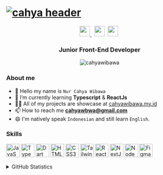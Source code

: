 
# [![cahya header](https://i.postimg.cc/k4XwWQK8/fix-banner-github.png)](https://cahyawibawa.my.id/)

<p align=center>
<!--   <a href="https://t.me/">
    <img height="28" src="https://upload.wikimedia.org/wikipedia/commons/8/83/Telegram_2019_Logo.svg" />
  </a>&nbsp; -->
  <a href="https://facebook.com/cahyawbwa">
    <img height="28" src="https://upload.wikimedia.org/wikipedia/commons/5/51/Facebook_f_logo_%282019%29.svg" />
  </a>&nbsp;
  <a href="https://www.linkedin.com/mwlite/in/cahya-wibawa"><img height="28" src="https://upload.wikimedia.org/wikipedia/commons/8/81/LinkedIn_icon.svg"></a>&nbsp;
  <a href="https://instagram.com/cahyawibawaa"><img height="28" src="https://upload.wikimedia.org/wikipedia/commons/e/e7/Instagram_logo_2016.svg"></a>&nbsp;

</p>

<!-- <h1 align="center">Hi there 👋, I'm Nur Cahya Wibawa</h1> -->
<h3 align="center">Junior Front-End Developer </h3>

<!-- <br />

> Too long to pronounce my name? you can use my middle name to say hi, for example: `Hi Cahya` -->

<p align="center"> <img src="https://komarev.com/ghpvc/?username=cahyawibawa&label=Profile%20views&color=0e75b6&style=flat" alt="cahyawibawa" /> </p>

<!-- <p align="left"> <a href="https://github.com/ryo-ma/github-profile-trophy"><img src="https://github-profile-trophy.vercel.app/?username=cahyawibawa" alt="cahyawibawa" /></a> </p> -->
### About me
- 👋 Hello my name is `Nur Cahya Wibawa`
- 🌱 I’m currently learning **Typescript** & **ReactJs**
- 👨‍💻 All of my projects are showcase at [cahyawibawa.my.id](https://cahyawibawa.my.id/)
- 📫 How to reach me **cahyawbwa@gmail.com**
- 😄 I'm natively speak `Indonesian` and still learn `English`.

### Skills
<p align="left">
<a href="https://developer.mozilla.org/en-US/docs/Web/JavaScript" target="_blank" rel="noreferrer"><img src="https://raw.githubusercontent.com/danielcranney/readme-generator/main/public/icons/skills/javascript-colored.svg" width="36" height="36" alt="JavaScript" /></a>
<a href="https://www.typescriptlang.org/" target="_blank" rel="noreferrer"><img src="https://raw.githubusercontent.com/danielcranney/readme-generator/main/public/icons/skills/typescript-colored.svg" width="36" height="36" alt="TypeScript" /></a>
<a href="https://dart.dev/" target="_blank" rel="noreferrer"><img src="https://raw.githubusercontent.com/danielcranney/readme-generator/main/public/icons/skills/dart-colored.svg" width="36" height="36" alt="Dart" /></a>
<a href="https://developer.mozilla.org/en-US/docs/Glossary/HTML5" target="_blank" rel="noreferrer"><img src="https://raw.githubusercontent.com/danielcranney/readme-generator/main/public/icons/skills/html5-colored.svg" width="36" height="36" alt="HTML5" /></a>
<a href="https://www.w3.org/TR/CSS/#css" target="_blank" rel="noreferrer"><img src="https://raw.githubusercontent.com/danielcranney/readme-generator/main/public/icons/skills/css3-colored.svg" width="36" height="36" alt="CSS3" /></a>
<a href="https://tailwindcss.com/" target="_blank" rel="noreferrer"><img src="https://raw.githubusercontent.com/danielcranney/readme-generator/main/public/icons/skills/tailwindcss-colored.svg" width="36" height="36" alt="TailwindCSS" /></a>
<a href="https://reactjs.org/" target="_blank" rel="noreferrer"><img src="https://raw.githubusercontent.com/danielcranney/readme-generator/main/public/icons/skills/react-colored.svg" width="36" height="36" alt="React" /></a>
<a href="https://nextjs.org/docs" target="_blank" rel="noreferrer"><img src="https://raw.githubusercontent.com/danielcranney/readme-generator/main/public/icons/skills/nextjs-colored.svg" width="36" height="36" alt="NextJs" /></a>
<a href="https://nodejs.org/en/" target="_blank" rel="noreferrer"><img src="https://raw.githubusercontent.com/danielcranney/readme-generator/main/public/icons/skills/nodejs-colored.svg" width="36" height="36" alt="NodeJS" /></a>
<a href="https://www.figma.com/" target="_blank" rel="noreferrer"><img src="https://raw.githubusercontent.com/danielcranney/readme-generator/main/public/icons/skills/figma-colored.svg" width="36" height="36" alt="Figma" /></a>
</p>

<details>
 <summary>GitHub Statistics</summary>
 <hr />
<p><img align="left" src="https://github-readme-stats.vercel.app/api/top-langs?username=cahyawibawa&show_icons=true&locale=en&layout=compact&bg_color=151515&icon_color=bb2acf&text_color=daf7dc" alt="cahyawibawa" /></p>

<p>&nbsp;<img align="center" src="https://github-readme-stats.vercel.app/api?username=cahyawibawa&show_icons=true&locale=en&bg_color=151515&icon_color=bb2acf&text_color=daf7dc" alt="cahyawibawa" /></p>
</details>


<!-- 
<h3 align="left">Connect with me:</h3>
<p align="left">
<a href="https://linkedin.com/in/cahya-wibawa" target="blank"><img align="center" src="https://raw.githubusercontent.com/rahuldkjain/github-profile-readme-generator/master/src/images/icons/Social/linked-in-alt.svg" alt="cahya wibawa" height="30" width="40" /></a>
<a href="https://instagram.com/cahyawibawaa" target="blank"><img align="center" src="https://raw.githubusercontent.com/rahuldkjain/github-profile-readme-generator/master/src/images/icons/Social/instagram.svg" alt="cahyawibawaa" height="30" width="40" /></a> -->





<!-- <p><img align="center" src="https://github-readme-streak-stats.herokuapp.com/?user=cahyawibawa&" alt="cahyawibawa" /></p> -->

<!---
cahyawibawa/cahyawibawa is a ✨ special ✨ repository because its `README.md` (this file) appears on your GitHub profile.
You can click the Preview link to take a look at your changes.
--->
